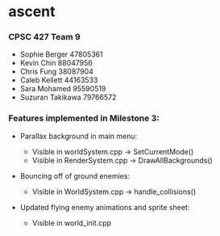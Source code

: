 # ascent

### CPSC 427 Team 9
- Sophie Berger 47805361
- Kevin Chin 88047956
- Chris Fung 38087904
- Caleb Kellett 44163533
- Sara Mohamed 95590519
- Suzuran Takikawa 79766572

### Features implemented in Milestone 3:

- Parallax background in main menu: 
	- Visible in worldSystem.cpp -> SetCurrentMode()
	- Visible in RenderSystem.cpp -> DrawAllBackgrounds()

- Bouncing off of ground enemies:
	- Visible in WorldSystem.cpp -> handle_collisions()

- Updated flying enemy animations and sprite sheet:
	- Visible in world_init.cpp

